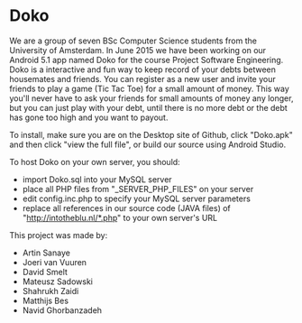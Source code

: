 # Doko

We are a group of seven BSc Computer Science students from the University of Amsterdam. In June 2015 we have been working on our Android 5.1 app named Doko for the course Project Software Engineering. Doko is a interactive and fun way to keep record of your debts between housemates and friends.
You can register as a new user and invite your friends to play a game (Tic Tac Toe) for a small amount of money. This way you'll never have to ask your friends for small amounts of money any longer, but you can just play with your debt, until there is no more debt or the debt has gone too high and you want to payout.

To install, make sure you are on the Desktop site of Github, click "Doko.apk" and then click "view the full file", or build our source using Android Studio.

To host Doko on your own server, you should:
- import Doko.sql into your MySQL server
- place all PHP files from "_SERVER_PHP_FILES" on your server
- edit config.inc.php to specify your MySQL server parameters
- replace all references in our source code (JAVA files) of "http://intotheblu.nl/*.php" to your own server's URL

This project was made by:

- Artin Sanaye
- Joeri van Vuuren
- David Smelt
- Mateusz Sadowski
- Shahrukh Zaidi
- Matthijs Bes
- Navid Ghorbanzadeh
